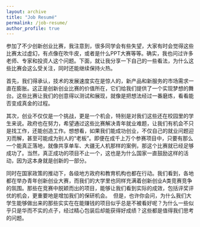 ```yaml
---
layout: archive
title: "Job Resumé"
permalink: /job-resume/
author_profile: true
---
```



参加了不少创新创业比赛，我注意到，很多同学会有些失望，大家有时会觉得这些比赛太过虚幻，有点像在吹牛皮，或者是什么PPT大赛等等。确实，我也问过许多老师、专家和投资人这个问题。下面，就让我分享一下自己的一些看法，为什么这些比赛会这么受关注，同时还能继续保持火热。

首先，我们得承认，技术的发展速度实在是惊人的，新产品和新服务的市场需求一直在膨胀。这正是创新创业比赛的价值所在，它们给我们提供了一个实现梦想的舞台。这些比赛让我们的创意得以测试和展现，就像是把想法经过一番磨炼，看看能否变成真金的过程。

其次，创业不仅仅是一个挑战，更是一个机会，特别是对我们这些还在校园里的学生来说。政府也在努力，希望通过这些比赛解决青年就业难题，让我们有机会不只是找工作，还能创造工作。想想看，如果我们能成功创业，不仅自己的就业问题迎刃而解，甚至可能成为别人的“老板”。即便在成千上万个参赛项目中，只要有那么一个能真正落地，就像共享单车、大疆无人机那样的案例，那这个比赛就已经足够成功了。当然，真正成功的项目不止一个，这也是为什么国家一直鼓励这样的活动，因为这本身就是创新的一部分。

同时在国家政策的推动下，各级地方政府和教育机构也都在行动。我们看到，各地都在举办青年创新创业大赛，而我们的大学里也同样充满着创新创业A类竞赛竞争的氛围。那些在竞赛中脱颖而出的项目，能够让我们看到实际的成效，包括评奖评优的机会，更重要地是增加我们的保研机会。  但是，也许你会问，为什么我们大学生能够做出来的那些实实在在能赚钱的项目似乎总是不被看好呢？为什么一些似乎只是华而不实的点子，经过精心包装后却能获得好成绩？这些都是值得我们思考的问题。

